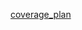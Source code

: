 [coverage_plan](https://docs.google.com/spreadsheets/d/1kxn-xeKJaMMvJJx5nPeBfwtZDMuhw1nASZiwHt5hVoc/edit#gid=0)
